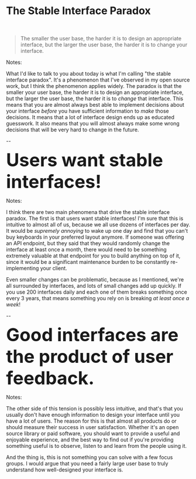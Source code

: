 # The Stable Interface Paradox
<br/>

<blockquote class="callout">
The smaller the user base, the harder it is to design an appropriate interface, but the larger the user base, the harder it is to change your interface.
</blockquote>

Notes:

What I'd like to talk to you about today is what I'm calling "the stable interface paradox". It's a phenomenon that I've observed in my open source work, but I think the phenomenon applies widely. The paradox is that the smaller your user base, the harder it is to design an appropriate interface, but the larger the user base, the harder it is to *change* that interface. This means that you are almost always best able to implement decisions about your interface *before* you have sufficient information to *make* those decisions. It means that a lot of interface design ends up as educated guesswork. It also means that you will almost always make some wrong decisions that will be very hard to change in the future.

--

<span style="font-size: 3.5em; font-weight: bold">
Users want stable interfaces!
</span>

Notes:

I think there are two main phenomena that drive the stable interface paradox. The first is that users want stable interfaces! I'm sure that this is intuitive to almost all of us, because we all use dozens of interfaces per day. It would be *supremely annoying* to wake up one day and find that you can't buy keyboards in your preferred layout anymore. If someone was offering an API endpoint, but they said that they would randomly change the interface at least once a month, there would need to be something extremely valuable at that endpoint for you to build anything on top of it, since it would be a significant maintenance burden to be constantly re-implementing your client.

Even smaller changes can be problematic, because as I mentioned, we're all surrounded by interfaces, and lots of small changes add up quickly. If you use 200 interfaces daily and each one of them breaks something once every 3 years, that means something you rely on is breaking *at least once a week*!

--

<span style="font-size: 3.5em; font-weight: bold">
Good interfaces are the product of user feedback.
</span>

Notes:

The other side of this tension is possibly less intuitive, and that's that you usually don't have enough information to design your interface until you have a lot of users. The reason for this is that almost all products do or should measure their success in user satisfaction. Whether it's an open source library or paid software, you should want to provide a useful and enjoyable experience, and the best way to find out if you're providing something useful is to observe, listen to and learn from the people using it.

And the thing is, this is not something you can solve with a few focus groups. I would argue that you need a fairly large user base to truly understand how well-designed your interface is.

